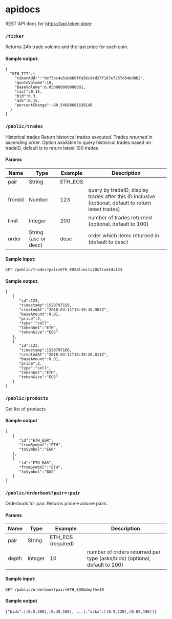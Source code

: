# apidocs
REST API docs for https://api.token.store

### `/ticker`
Returns 24h trade volume and the last price for each coin.

#### Sample output:
```
{
  "ETH_TTT":{
    "tokenAddr":"0xf3bc4a5abbb9ffa56c84d27f167e7257c64bd0b2",
    "quoteVolume":18,
    "baseVolume":6.050000000000001,
    "last":0.15,
    "bid":0.3,
    "ask":0.15,
    "percentChange":-90.54688681639148
  }
}
```

### `/public/trades`
Historical trades
Return historical trades executed. Trades returned in ascending order. Option available to query historical trades based on tradeID, default is
to return latest 100 trades

#### Params

|Name        | Type                 | Example                                             | Description
|------------|----------------------|-----------------------------------------------------|----------------------------
|pair        | String               | ETH_EOS                                             | 
|fromId      | Number               | 123                                                 | query by tradeID, display trades after this ID inclusive (optional, default to return latest trades)
|limit       | Integer              | 200                                                 | number of trades returned (optional, default to 100)
|order       | String (asc or desc) | desc                                                | order which items returned in (default to desc)

#### Sample input: 

`GET /public/trades?pair=ETH_EOS&limit=20&fromId=123` 

#### Sample output:
```
[
   {
      "id":123,
      "timestamp":1520797156,
      "createdAt":"2018-03-11T19:39:16.967Z",
      "baseAmount":0.01,
      "price":2,
      "type":"sell",
      "tokenGet":"ETH",
      "tokenGive":"EOS"
   },
   {
      "id":123,
      "timestamp":1520797166,
      "createdAt":"2018-03-11T19:39:26.011Z",
      "baseAmount":0.01,
      "price":2,
      "type":"sell",
      "tokenGet":"ETH",
      "tokenGive":"EOS"
   }
]
```

### `/public/products`

Get list of products

#### Sample output

```
[  
   {  
      "id":"ETH_EGR",
      "fromSymbol":"ETH",
      "toSymbol":"EGR"
   },
   {  
      "id":"ETH_BAS",
      "fromSymbol":"ETH",
      "toSymbol":"BAS"
   }
]
```

### `/public/orderbook?pair=:pair`

Orderbook for pair. Returns price->volume pairs.

#### Params

|Name        | Type         | Example                                             | Description
|------------|--------------|-----------------------------------------------------|----------------------------
|pair        | String       | ETH_EOS (required)                                           | 
|depth       | Integer      | 10                                                  | number of orders returned per type (asks/bids) (optional, default to 100)

#### Sample input: 

`GET /public/orderbook?pair=ETH_EOS&depth=10` 

#### Sample output

```
{"bids":[[0.5,400],[0.45,100], ...],"asks":[[0.9,120],[0.85,190]]}
```
